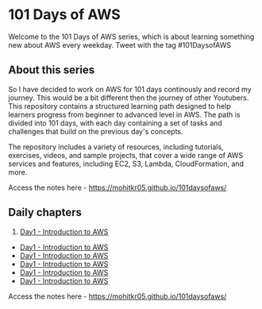 # 101 Days of AWS 

Welcome to the 101 Days of AWS series, which is about learning something new about AWS every weekday. Tweet with the tag \#101DaysofAWS

## About this series

So I have decided to work on AWS for 101 days continously and record my journey. This would be a bit different then the journey of other Youtubers.
This repository contains a structured learning path designed to help learners progress from beginner to advanced level in AWS. 
The path is divided into 101 days, with each day containing a set of tasks and challenges that build on the previous day's concepts.

The repository includes a variety of resources, including tutorials, exercises, videos, and sample projects, that cover a wide range of AWS services and features, including EC2, S3, Lambda, CloudFormation, and more.

Access the notes here -   https://mohitkr05.github.io/101daysofaws/


## Daily chapters

1. [Day1 - Introduction to AWS](dailynotes/01_introduction/D1-Introduction-to-AWS.md)
- [Day1 - Introduction to AWS](dailynotes/01_introduction/D1-Introduction-to-AWS.md)
- [Day1 - Introduction to AWS](dailynotes/01_introduction/D1-Introduction-to-AWS.md)
- [Day1 - Introduction to AWS](dailynotes/01_introduction/D1-Introduction-to-AWS.md)
- [Day1 - Introduction to AWS](dailynotes/01_introduction/D1-Introduction-to-AWS.md)
- [Day1 - Introduction to AWS](dailynotes/01_introduction/D1-Introduction-to-AWS.md)


<!--- https://trello.com/b/aC3zlRxN/100-days-of-aws -->

Access the notes here -   https://mohitkr05.github.io/101daysofaws/
